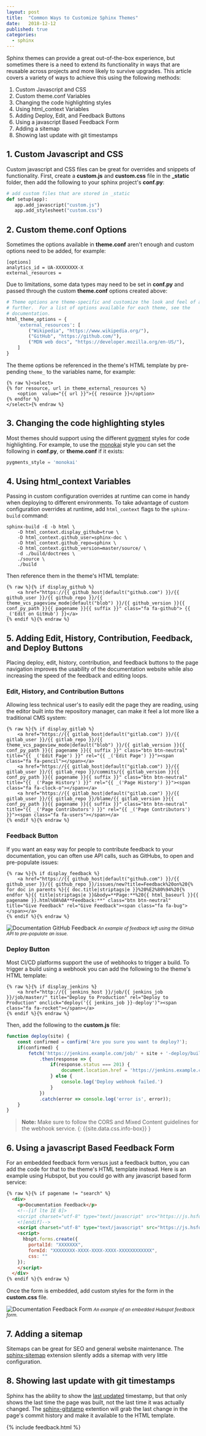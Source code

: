 ```yaml
---
layout: post
title:  "Common Ways to Customize Sphinx Themes"
date:   2018-12-12
published: true
categories:
  - sphinx
---
```


Sphinx themes can provide a great out-of-the-box experience, but sometimes there
is a need to extend its functionality in ways that are reusable across projects
and more likely to survive upgrades. This article covers a variety of ways to
achieve this using the following methods:

1. Custom Javascript and CSS
2. Custom theme.conf Variables
3. Changing the code highlighting styles
4. Using html_context Variables
5. Adding Deploy, Edit, and Feedback Buttons
6. Using a javascript Based Feedback Form
7. Adding a sitemap
8. Showing last update with git timestamps

## 1. Custom Javascript and CSS

Custom javascript and CSS files can be great for overrides and snippets of
functionality. First, create a **custom.js** and **custom.css** file in the
**_static** folder, then add the following to your sphinx project's **conf.py**:

```python
# add custom files that are stored in _static
def setup(app):
   app.add_javascript("custom.js")
   app.add_stylesheet("custom.css")
```

## 2. Custom theme.conf Options

Sometimes the options available in **theme.conf** aren't enough and custom
options need to be added, for example:

```
[options]
analytics_id = UA-XXXXXXXX-X
external_resources =
```

Due to limitations, some data types may need to be set in **conf.py** and passed
through the custom **theme.conf** options created above:

```python
# Theme options are theme-specific and customize the look and feel of a theme
# further.  For a list of options available for each theme, see the
# documentation.
html_theme_options = {
    'external_resources': [
        ("Wikipedia", "https://www.wikipedia.org/"),
        ("GitHub", "https://github.com/"),
        ("MDN web docs", "https://developer.mozilla.org/en-US/"),
    ]
}
```

The theme options be referenced in the theme's HTML template by pre-pending
`theme_` to the variables name, for example:

```liquid
{% raw %}<select>
{% for resource, url in theme_external_resources %}
    <option  value="{{ url }}">{{ resource }}</option>
{% endfor %}
</select>{% endraw %}
```

## 3. Changing the code highlighting styles

Most themes should support using the different [pygment](http://pygments.org/)
styles for code highlighting. For example, to use the [monokai](http://pygments.org/demo/6783511/?style=monokai)
style you can set the following in **conf.py**, or **theme.conf** if it exists:

```python
pygments_style = 'monokai'
```

## 4. Using html_context Variables

Passing in custom configuration overrides at runtime can come in handy when
deploying to different environments. To take advantage of custom configuration
overrides at runtime, add `html_context` flags to the `sphinx-build` command:

```
sphinx-build -E -b html \
    -D html_context.display_github=true \
    -D html_context.github_user=sphinx-doc \
    -D html_context.github_repo=sphinx \
    -D html_context.github_version=master/source/ \
    -d ./build/doctrees \
    ./source \
    ./build
```

Then reference them in the theme's HTML template:

```liquid
{% raw %}{% if display_github %}
    <a href="https://{{ github_host|default("github.com") }}/{{ github_user }}/{{ github_repo }}/{{ theme_vcs_pageview_mode|default("blob") }}/{{ github_version }}{{ conf_py_path }}{{ pagename }}{{ suffix }}" class="fa fa-github"> {{ _('Edit on GitHub') }}</a>
{% endif %}{% endraw %}
```

## 5. Adding Edit, History, Contribution, Feedback, and Deploy Buttons

Placing deploy, edit, history, contribution, and feedback buttons to the page
navigation improves the usability of the documentation website while also
increasing the speed of the feedback and editing loops.

### Edit, History, and Contribution Buttons

Allowing less technical user's to easily edit the page they are reading, using
the editor built into the repository manager, can make it feel a lot more like a
traditional CMS system:

```liquid
{% raw %}{% if display_gitlab %}
    <a href="https://{{ gitlab_host|default("gitlab.com") }}/{{ gitlab_user }}/{{ gitlab_repo }}/{{ theme_vcs_pageview_mode|default("blob") }}/{{ gitlab_version }}{{ conf_py_path }}{{ pagename }}{{ suffix }}" class="btn btn-neutral" title="{{ _('Edit Page') }}" rel="{{ _('Edit Page') }}"><span class="fa fa-pencil"></span></a>
    <a href="https://{{ gitlab_host|default("gitlab.com") }}/{{ gitlab_user }}/{{ gitlab_repo }}/commits/{{ gitlab_version }}{{ conf_py_path }}{{ pagename }}{{ suffix }}" class="btn btn-neutral" title="{{ _('Page History') }}" rel="{{ _('Page History') }}"><span class="fa fa-clock-o"></span></a>
    <a href="https://{{ gitlab_host|default("gitlab.com") }}/{{ gitlab_user }}/{{ gitlab_repo }}/blame/{{ gitlab_version }}{{ conf_py_path }}{{ pagename }}{{ suffix }}" class="btn btn-neutral" title="{{ _('Page Contributors') }}" rel="{{ _('Page Contributors') }}"><span class="fa fa-users"></span></a>
{% endif %}{% endraw %}
```

### Feedback Button

If you want an easy way for people to contribute feedback to your documentation,
you can often use API calls, such as GitHubs, to open and pre-populate issues:

```liquid
{% raw %}{% if display_feedback %}
    <a href="https://{{ github_host|default("github.com") }}/{{ github_user }}/{{ github_repo }}/issues/new?title=Feedback%20on%20{% for doc in parents %}{{ doc.title|striptags|e }}%20%E2%80%94%20{% endfor %}{{ title|striptags|e }}&body=**Page:**%20{{ html_baseurl }}{{ pagename }}.html%0A%0A**Feedback:**" class="btn btn-neutral" title="Give Feedback" rel="Give Feedback"><span class="fa fa-bug"></span></a>
{% endif %}{% endraw %}
```

![Documentation GitHub Feedback](/assets/images/posts/docs-github-feedback.png) <small><i>An example of feedback left using the GitHub API to pre-populate an issue.</i></small>


### Deploy Button

Most CI/CD platforms support the use of webhooks to trigger a build. To trigger
a build using a webhook you can add the following to the theme's HTML template:

```liquid
{% raw %}{% if display_jenkins %}
    <a href="http://{{ jenkins_host }}/job/{{ jenkins_job }}/job/master/" title="Deploy to Production" rel="Deploy to Production" onclick="deploy('{{ jenkins_job }}-deploy')"><span class="fa fa-rocket"></span></a>
{% endif %}{% endraw %}
```

Then, add the following to the **custom.js** file:

```javascript
function deploy(site) {
    const confirmed = confirm('Are you sure you want to deploy?');
    if(confirmed) {
        fetch('https://jenkins.example.com/job/' + site + '-deploy/build?token=abcd1234',{ method: 'GET' })
            .then(response => {
                if(response.status === 201) {
                    document.location.href = 'https://jenkins.example.com/job/' + site + '/job/master/';
                } else {
                    console.log('Deploy webhook failed.')
                }
            })
            .catch(error => console.log('error is', error));
    }
}
```

> **Note:** Make sure to follow the CORS and Mixed Content guidelines for the
> webhook service.
{: {{site.data.css.info-box}} }

## 6. Using a javascript Based Feedback Form

For an embedded feedback form versus just a feedback button, you can add
the code for that to the theme's HTML template instead. Here is an example using
Hubspot, but you could go with any javascript based form service:

```html
{% raw %}{% if pagename != "search" %}
  <div>
    <p>Documentation Feedback</p>
    <!--[if lte IE 8]>
    <script charset="utf-8" type="text/javascript" src="https://js.hsforms.net/forms/v2-legacy.js"></script>
    <![endif]-->
    <script charset="utf-8" type="text/javascript" src="https://js.hsforms.net/forms/v2.js"></script>
    <script>
      hbspt.forms.create({
        portalId: "XXXXXXX",
        formId: "XXXXXXXX-XXXX-XXXX-XXXX-XXXXXXXXXXXX",
        css: ""
    });
    </script>
  </div>
{% endif %}{% endraw %}
```

Once the form is embedded, add custom styles for the form in the **custom.css**
file.

![Documentation Feedback Form](/assets/images/posts/docs-form-feedback.png) <small><i>An example of an embedded Hubspot feedback form.</i></small>

## 7. Adding a sitemap

Sitemaps can be great for SEO and general website maintenance. The
[sphinx-sitemap](https://github.com/jdillard/sphinx-sitemap) extension silently
adds a sitemap with very little configuration.

## 8. Showing last update with git timestamps

Sphinx has the ability to show the [last updated](https://www.sphinx-doc.org/en/master/usage/configuration.html#confval-html_last_updated_fmt)
timestamp, but that only shows the last time the page was built, not the last
time it was actually changed. The [sphinx-gitstamp](https://github.com/jdillard/sphinx-gitstamp)
extention will grab the last change in the page's commit history and make it
available to the HTML template.

{% include feedback.html %}
